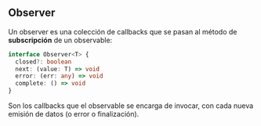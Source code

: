 ## Observer

Un observer es una colección de callbacks que se pasan al método de **subscripción** de un observable:

```ts
interface Observer<T> {
  closed?: boolean
  next: (value: T) => void
  error: (err: any) => void
  complete: () => void
}
```

Son los callbacks que el observable se encarga de invocar, con cada nueva emisión de datos (o error o finalización).
